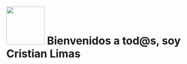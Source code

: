 # <img src="https://i.giphy.com/media/v1.Y2lkPTc5MGI3NjExaWUxbnFhbHNjamZqd3k1NW11aXVuOWJxZ2Ewb2J6c24xbGlxMW5qdyZlcD12MV9pbnRlcm5hbF9naWZfYnlfaWQmY3Q9Zw/YUX1o2sNXIQXP4eSRM/giphy.gif" width="100"/> Bienvenidos a tod@s, soy Cristian Limas

<!--
**CristianProgramacion/CristianProgramacion** is a ✨ _special_ ✨ repository because its `README.md` (this file) appears on your GitHub profile.

Here are some ideas to get you started:

- 🔭 I’m currently working on ...
- 🌱 I’m currently learning ...
- 👯 I’m looking to collaborate on ...
- 🤔 I’m looking for help with ...
- 💬 Ask me about ...
- 📫 How to reach me: ...
- 😄 Pronouns: ...
- ⚡ Fun fact: ...
-->
